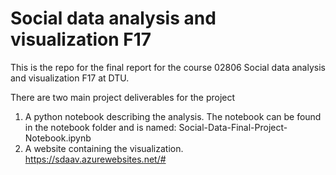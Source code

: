 # Social data analysis and visualization F17
This is the repo for the final report for the course 02806 Social data analysis and visualization F17 at DTU.

There are two main project deliverables for the project

1. A python notebook describing the analysis. The notebook can be found in the notebook folder and is named: Social-Data-Final-Project-Notebook.ipynb
2. A website containing the visualization. https://sdaav.azurewebsites.net/#
